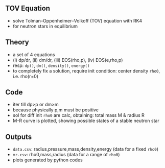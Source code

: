 ## TOV Equation

* solve Tolman–Oppenheimer–Volkoff (TOV) equation with RK4
* for neutron stars in equilibrium

## Theory

* a set of 4 equations
* (i) dp/dr, (ii) dm/dr, (iii) EOS(rho,p), (iv) EOS(e,rho,p)
* resp: `dp()`, `dm()`, `density()`, `energy()`
* to completely fix a solution, require init condition: center density `rho0`, i.e. rho(r=0)

## Code

* iter till dp>p or dm>m
* because physically p,m must be positive
* sol for diff init `rho0` are calc, obtaining: total mass M & radius R
* M-R curve is plotted, showing possible states of a stable neutron star

## Outputs

* `data.csv`: radius,pressure,mass,density,energy (data for a fixed `rho0`)
* `mr.csv`: rho0,mass,radius (data for a range of `rho0`)
* plots generated by python codes